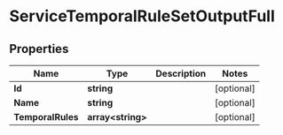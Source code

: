 

# ServiceTemporalRuleSetOutputFull


## Properties

| Name | Type | Description | Notes |
|------------ | ------------- | ------------- | -------------|
|**Id** | **string** |  |  [optional] |
|**Name** | **string** |  |  [optional] |
|**TemporalRules** | **array&lt;string&gt;** |  |  [optional] |



